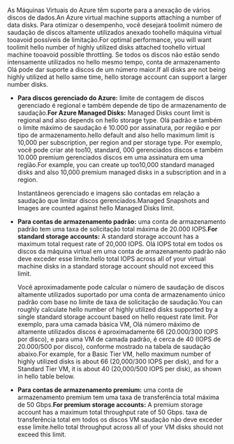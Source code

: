 <span data-ttu-id="4b862-101">As Máquinas Virtuais do Azure têm suporte para a anexação de vários discos de dados.</span><span class="sxs-lookup"><span data-stu-id="4b862-101">An Azure virtual machine supports attaching a number of data disks.</span></span> <span data-ttu-id="4b862-102">Para otimizar o desempenho, você desejará toolimit número de saudação de discos altamente utilizados anexado toohello máquina virtual tooavoid possíveis de limitação.</span><span class="sxs-lookup"><span data-stu-id="4b862-102">For optimal performance, you will want toolimit hello number of highly utilized disks attached toohello virtual machine tooavoid possible throttling.</span></span> <span data-ttu-id="4b862-103">Se todos os discos não estão sendo intensamente utilizados no hello mesmo tempo, conta de armazenamento Olá pode dar suporte a discos de um número maior.</span><span class="sxs-lookup"><span data-stu-id="4b862-103">If all disks are not being highly utilized at hello same time, hello storage account can support a larger number disks.</span></span>

* <span data-ttu-id="4b862-104">**Para discos gerenciado do Azure:** limite de contagem de discos gerenciado é regional e também depende de tipo de armazenamento de saudação.</span><span class="sxs-lookup"><span data-stu-id="4b862-104">**For Azure Managed Disks:** Managed Disks count limit is regional and also depends on hello storage type.</span></span> <span data-ttu-id="4b862-105">Olá padrão e também o limite máximo de saudação é 10.000 por assinatura, por região e por tipo de armazenamento.</span><span class="sxs-lookup"><span data-stu-id="4b862-105">hello default and also hello maximum limit is 10,000 per subscription, per region and per storage type.</span></span> <span data-ttu-id="4b862-106">Por exemplo, você pode criar até too10, standard, 000 gerenciados discos e também 10.000 premium gerenciados discos em uma assinatura em uma região.</span><span class="sxs-lookup"><span data-stu-id="4b862-106">For example, you can create up too10,000 standard managed disks and also 10,000 premium managed disks in a subscription and in a region.</span></span> 

    <span data-ttu-id="4b862-107">Instantâneos gerenciado e imagens são contadas em relação a saudação que limitar discos gerenciados.</span><span class="sxs-lookup"><span data-stu-id="4b862-107">Managed Snapshots and Images are counted against hello Managed Disks limit.</span></span>

* <span data-ttu-id="4b862-108">**Para contas de armazenamento padrão:** uma conta de armazenamento padrão tem uma taxa de solicitação total máxima de 20.000 IOPS.</span><span class="sxs-lookup"><span data-stu-id="4b862-108">**For standard storage accounts:** A standard storage account has a maximum total request rate of 20,000 IOPS.</span></span> <span data-ttu-id="4b862-109">Olá IOPS total em todos os discos da máquina virtual em uma conta de armazenamento padrão não deve exceder esse limite.</span><span class="sxs-lookup"><span data-stu-id="4b862-109">hello total IOPS across all of your virtual machine disks in a standard storage account should not exceed this limit.</span></span>
  
    <span data-ttu-id="4b862-110">Você aproximadamente pode calcular o número de saudação de discos altamente utilizados suportado por uma conta de armazenamento único padrão com base no limite de taxa de solicitação de saudação.</span><span class="sxs-lookup"><span data-stu-id="4b862-110">You can roughly calculate hello number of highly utilized disks supported by a single standard storage account based on hello request rate limit.</span></span> <span data-ttu-id="4b862-111">Por exemplo, para uma camada básica VM, Olá número máximo de altamente utilizados discos é aproximadamente 66 (20.000/300 IOPS por disco), e para uma VM de camada padrão, é cerca de 40 (IOPS de 20.000/500 por disco), conforme mostrado na tabela de saudação abaixo.</span><span class="sxs-lookup"><span data-stu-id="4b862-111">For example, for a Basic Tier VM, hello maximum number of highly utilized disks is about 66 (20,000/300 IOPS per disk), and for a Standard Tier VM, it is about 40 (20,000/500 IOPS per disk), as shown in hello table below.</span></span> 
* <span data-ttu-id="4b862-112">**Para contas de armazenamento premium:** uma conta de armazenamento premium tem uma taxa de transferência total máxima de 50 Gbps.</span><span class="sxs-lookup"><span data-stu-id="4b862-112">**For premium storage accounts:** A premium storage account has a maximum total throughput rate of 50 Gbps.</span></span> <span data-ttu-id="4b862-113">taxa de transferência total em todos os discos VM saudação não deve exceder esse limite.</span><span class="sxs-lookup"><span data-stu-id="4b862-113">hello total throughput across all of your VM disks should not exceed this limit.</span></span>


